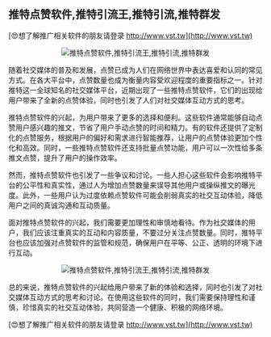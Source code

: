 ## **推特点赞软件,推特引流王,推特引流,推特群发**

[😍想了解推广相关软件的朋友请登录 http://www.vst.tw](http://www.vst.tw)

 <center><img src="https://vst.tw/MP4/tuiguang/png/8.png" alt="推特点赞软件,推特引流王,推特引流,推特群发"></center>

随着社交媒体的普及和发展，点赞已成为人们在网络世界中表达喜爱和认同的常见方式。在各大平台中，点赞数量也成为衡量内容受欢迎程度的重要指标之一。针对推特这一全球知名的社交媒体平台，近期出现了一些推特点赞软件，它们的出现给用户带来了全新的点赞体验，同时也引发了人们对社交媒体互动方式的思考。

推特点赞软件的兴起，为用户带来了更多的选择和便利。这些软件通常能够自动点赞用户感兴趣的推文，节省了用户手动点赞的时间和精力。有的软件还提供了定制化的点赞服务，根据用户的偏好和需求进行智能推荐，让用户的点赞体验更加个性化和高效。同时，一些推特点赞软件还支持批量点赞功能，用户可以一次性给多条推文点赞，提升了用户的操作效率。

然而，推特点赞软件也引发了一些争议和讨论。一些人担心这些软件会影响推特平台的公平性和真实性，通过人为增加点赞数量来误导其他用户或操纵推文的曝光度。此外，一些用户认为过度依赖点赞软件可能会削弱真实的社交互动体验，降低用户之间的真诚沟通和互动质量。

面对推特点赞软件的兴起，我们需要更加理性和审慎地看待。作为社交媒体的用户，我们应该注重真实的互动和内容质量，不要过分关注点赞数量。同时，推特平台也应该加强对点赞软件的监管和规范，确保用户在平等、公正、透明的环境下进行互动。

 <center><img src="https://vst.tw/MP4/tuiguang/png/4.png" alt="推特点赞软件,推特引流王,推特引流,推特群发"></center>

总的来说，推特点赞软件的兴起给用户带来了新的体验和选择，同时也引发了对社交媒体互动方式的思考和讨论。在使用这些软件的同时，我们需要保持理性和谨慎，珍惜真实的社交互动体验，共同营造一个健康、积极的网络环境。

[😍想了解推广相关软件的朋友请登录 http://www.vst.tw](http://www.vst.tw)



